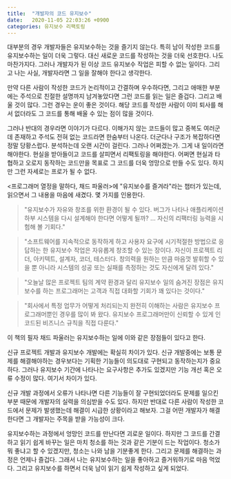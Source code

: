 ```yaml
---
title:  "개발자의 코드 유지보수"
date:   2020-11-05 22:03:26 +0900
categories: 유지보수 리팩토링
---
```

대부분의 경우 개발자들은 유지보수하는 것을 즐기지 않는다. 특히 남이 작성한 코드를 유지보수하는 일이 더욱 그렇다.  대신 새로운 코드를 작성하는 것을 더욱 선호한다. 나도 마찬가지다. 그러나 개발자가 된 이상 코드 유지보수 작업은 피할 수 없는 일이다. 그리고 나는 사실, 개발자라면 그 일을 잘해야 한다고 생각한다.

만약 다른 사람이 작성한 코드가 논리적이고 간결하며 우수하다면, 그리고 애매한 부분에는 주석으로 친절한 설명까지 남겨놓았다면 그런 코드를 읽는 일은 즐겁다. 그리고 배울 것이 많다. 그런 경우는 운이 좋은 것이다. 해당 코드를 작성한 사람이 이미 퇴사를 해서 없더라도 그 코드를 통해 배울 수 있는 점이 많을 것이다.

그러나 반대의 경우라면 이야기가 다르다. 이해가지 않는 코드들이 많고 중복도 여러군데 존재하고 주석도 전혀 없는 코드라면 한숨부터 나온다. 더군다나 구조가 복잡하다면 정말 당황스럽다. 분석하는데 오랜 시간이 걸린다. 그러나 어쩌겠는가. 그게 내 일이라면 해야한다. 현실을 받아들이고 코드를 살피면서 리팩토링을 해야한다. 어쩌면 현실과 타협하고 오로지 동작하는 코드만을 목표로 그 코드를 더욱 엉망으로 만들 수도 있다. 하지만 그런 자세로는 프로가 될 수 없다.

<프로그래머 열정을 말하다, 채드 파울러>에 "유지보수를 즐겨라"라는 챕터가 있는데, 읽으면서 그 내용을 마음에 새겼다. 몇 가지를 인용한다.

> "유지보수가 자유와 창조를 위한 환경이 될 수 있다. 버그가 나타나 애플리케이션 하부 시스템을 다시 설계해야 한다면 어떻게 될까? ... 자신의 리팩터링 능력을 시험해 볼 기회다."

> "소프트웨어를 지속적으로 동작하게 하고 사용자 요구에 시기적절한 방법으로 응답하는 한 유지보수 작업은 자유롭게 창조할 수 있는 장이다. 자신이 프로젝트 리더, 아키텍트, 설계자, 코더, 테스터다. 창의력을 원하는 만큼 마음껏 발휘할 수 있을 뿐 아니라 시스템의 성공 또는 실패를 측정하는 것도 자신에게 달려 있다."

> "오늘날 많은 프로젝트 팀의 계약 환경과 달리 유지보수 일의 숨겨진 장점은 유지보수를 하는 프로그래머는 고객과 직접 대화할 기회가 꽤 있다는 것이다."

> "회사에서 특정 업무가 어떻게 처리되는지 완전히 이해하는 사람은 유지보수 프로그래머뿐인 경우를 많이 봐 왔다. 유지보수 프로그래머만이 신뢰할 수 있게 인코드된 비즈니스 규칙을 직접 다룬다."

이 책의 필자 채드 파울러는 유지보수하는 일에 이와 같은 장점들이 있다고 한다.

신규 프로젝트 개발과 유지보수 개발에는 확실히 차이가 있다. 신규 개발중에는 보통 문제를 해결해야하는 경우보다는 기획한 기능들이 의도대로 구현되고 동작하는지가 중요하다. 그러나 유지보수 기간에 나타나는 요구사항은 추가도 있겠지만 기능 개선 혹은 오류 수정이 많다. 여기서 차이가 있다.

신규 개발 과정에서 오류가 나타나면 다른 기능들이 잘 구현되었더라도 문제를 일으킨 부분 때문에 개발자의 실력을 의심받을 수도 있다. 하지만 반대로 다른 사람이 작성한 코드에서 문제가 발생했는데 해결이 시급한 상황이라고 해보자. 그걸 어떤 개발자가 해결한다면 그 개발자는 주목을 받을 가능성이 크다.

유지보수하는 과정에서 엉망인 코드를 만난다면 괴로운 일이다. 하지만 그 코드를 간결하고 읽기 쉽게 바꾸는 일은 마치 청소를 하는 것과 같은 기분이 드는 작업이다. 청소가 뭐 좋냐고 할 수 있겠지만, 청소는 나와 남을 기분좋게 한다. 그리고 문제를 해결하는 과정은 언제나 즐겁다. 그래서 나는 유지보수하는 일을 좋아하고 즐거워하기로 마음 먹었다. 그리고 유지보수를 하면서 더욱 남이 읽기 쉽게 작성하고 싶게 되었다. 
